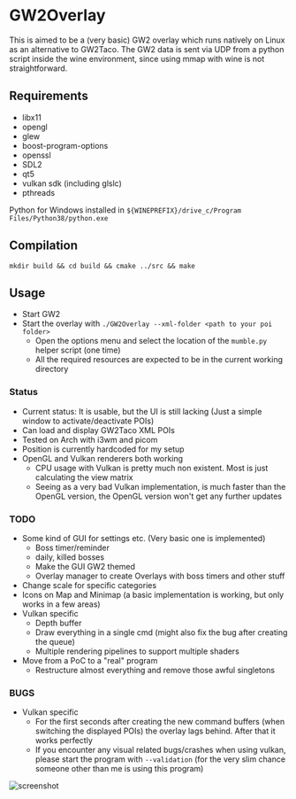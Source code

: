 # GW2Overlay

This is aimed to be a (very basic) GW2 overlay which runs natively on Linux as an alternative to GW2Taco.
The GW2 data is sent via UDP from a python script inside the wine environment, since using mmap with wine is not straightforward.

## Requirements
 * libx11
 * opengl
 * glew
 * boost-program-options
 * openssl
 * SDL2
 * qt5
 * vulkan sdk (including glslc)
 * pthreads

Python for Windows installed in `${WINEPREFIX}/drive_c/Program Files/Python38/python.exe`

## Compilation
 `mkdir build && cd build && cmake ../src && make`


## Usage
 * Start GW2
 * Start the overlay with `./GW2Overlay --xml-folder <path to your poi folder>`
   * Open the options menu and select the location of the `mumble.py` helper script (one time)
   * All the required resources are expected to be in the current working directory

### Status
 * Current status: It is usable, but the UI is still lacking (Just a simple window to activate/deactivate POIs)
 * Can load and display GW2Taco XML POIs
 * Tested on Arch with i3wm and picom
 * Position is currently hardcoded for my setup
 * OpenGL and Vulkan renderers both working
   * CPU usage with Vulkan is pretty much non existent. Most is just calculating the view matrix
   * Seeing as a very bad Vulkan implementation, is much faster than the OpenGL version, the OpenGL version won't get any further updates

### TODO
 * Some kind of GUI for settings etc. (Very basic one is implemented)
   * Boss timer/reminder
   * daily, killed bosses
   * Make the GUI GW2 themed
   * Overlay manager to create Overlays with boss timers and other stuff
 * Change scale for specific categories
 * Icons on Map and Minimap (a basic implementation is working, but only works in a few areas)
 * Vulkan specific
   * Depth buffer
   * Draw everything in a single cmd (might also fix the bug after creating the queue)
   * Multiple rendering pipelines to support multiple shaders
 * Move from a PoC to a "real" program
   * Restructure almost everything and remove those awful singletons
 
### BUGS
 * Vulkan specific
   * For the first seconds after creating the new command buffers (when switching the displayed POIs) the overlay lags behind. After that it works perfectly
   * If you encounter any visual related bugs/crashes when using vulkan, please start the program with `--validation` (for the very slim chance someone other than me is using this program)
  
 ![screenshot](https://user-images.githubusercontent.com/1054449/90751525-89bd8880-e2d6-11ea-9985-2ffa561d9049.png)
